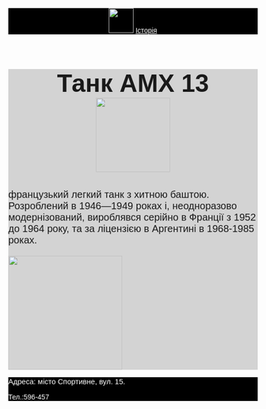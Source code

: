 <html>
    <title>Школа бойових мистецтв</title>
    <body style="font-family:sans-serif">
    <header style="background-color:black">
        <img src="https://upload.wikimedia.org/wikipedia/commons/thumb/9/93/Flag_of_France_%281794%E2%80%931815%2C_1830%E2%80%931974%29.svg/1024px-Flag_of_France_%281794%E2%80%931815%2C_1830%E2%80%931974%29.svg.png" height="50px"/>
        <a href="https://uk.wikipedia.org/wiki/%D0%91%D0%BE%D0%B9%D0%BE%D0%B2%D1%96_%D0%BC%D0%B8%D1%81%D1%82%D0%B5%D1%86%D1%82%D0%B2%D0%B0" style="color:white">Історія</a>
    </header>
    <main style="background-color:lightgray">
        <h1 style="font-size:50px; background-color:lightgray; text-align:center"> Танк AMX 13 <br/>
        <img src="https://wiki.warthunder.ru/images/thumb/8/80/AMX13_Main.png/800px-AMX13_Main.png" height="150px"/>
        </h1>
            <p style="font-size:20px">французький легкий танк з хитною баштою. Розроблений в 1946—1949 роках і, неодноразово модернізований, вироблявся серійно в Франції з 1952 до 1964 року, та за ліцензією в Аргентині в 1968-1985 роках. </p>
                <img src="https://upload.wikimedia.org/wikipedia/commons/2/27/AMX-13-.jpg" height="230px"/>
    </main>
    <footer style="background-color:black; color:white;">
        <p style="font-size:15px">Адреса: місто Спортивне, вул. 15.</p>
        <p>Тел.:596-457</p>
    </footer>
    </body>
</html>
